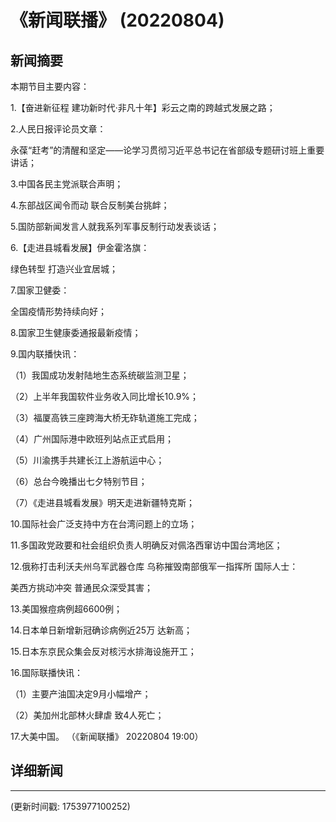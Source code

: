 # 《新闻联播》 (20220804)

## 新闻摘要

本期节目主要内容：


1.【奋进新征程 建功新时代·非凡十年】彩云之南的跨越式发展之路；


2.人民日报评论员文章：

永葆“赶考”的清醒和坚定——论学习贯彻习近平总书记在省部级专题研讨班上重要讲话；


3.中国各民主党派联合声明；


4.东部战区闻令而动 联合反制美台挑衅；


5.国防部新闻发言人就我系列军事反制行动发表谈话；


6.【走进县城看发展】伊金霍洛旗：

绿色转型 打造兴业宜居城；


7.国家卫健委：

全国疫情形势持续向好；


8.国家卫生健康委通报最新疫情；


9.国内联播快讯：


（1）我国成功发射陆地生态系统碳监测卫星；


（2）上半年我国软件业务收入同比增长10.9%；


（3）福厦高铁三座跨海大桥无砟轨道施工完成；


（4）广州国际港中欧班列站点正式启用；


（5）川渝携手共建长江上游航运中心；


（6）总台今晚播出七夕特别节目；


（7）《走进县城看发展》明天走进新疆特克斯；


10.国际社会广泛支持中方在台湾问题上的立场；


11.多国政党政要和社会组织负责人明确反对佩洛西窜访中国台湾地区；


12.俄称打击利沃夫州乌军武器仓库 乌称摧毁南部俄军一指挥所 国际人士：

美西方挑动冲突 普通民众深受其害；


13.美国猴痘病例超6600例；


14.日本单日新增新冠确诊病例近25万 达新高；


15.日本东京民众集会反对核污水排海设施开工；


16.国际联播快讯：


（1）主要产油国决定9月小幅增产；


（2）美加州北部林火肆虐 致4人死亡；


17.大美中国。
（《新闻联播》 20220804 19:00）

## 详细新闻

---

(更新时间戳: 1753977100252)

